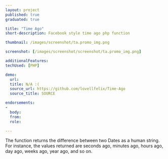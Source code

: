 ```yaml
---
layout: project
published: true
graduated: true

title: "Time Ago"
short-description: Facebook style time ago php function

thumbnail: /images/screenshot/ta.promo_img.png

screenshot: [/images/screenshot/screenshot/ta.promo_img.png]

additionalFeatures:
techUsed: [PHP]

demo:
  url:
  title: N/A :(
  source_url: https://github.com/lovellfelix/Time-Ago
  source_title: SOURCE

endorsements:
-
  body:
  from:
  role:

---
```


The function returns the difference between two Dates as a human string. For instance, the values returned are seconds ago, minutes ago, hours ago, day ago, weeks ago, year ago, and so on.
